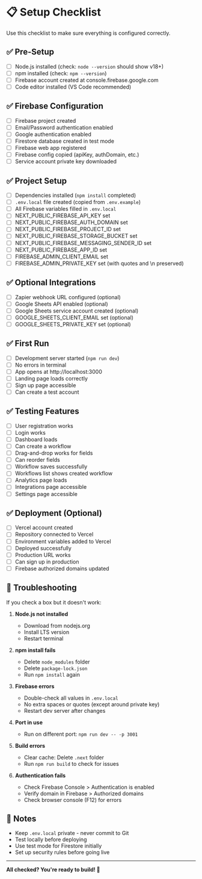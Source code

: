 # 📋 Setup Checklist

Use this checklist to make sure everything is configured correctly.

## ✅ Pre-Setup

- [ ] Node.js installed (check: `node --version` should show v18+)
- [ ] npm installed (check: `npm --version`)
- [ ] Firebase account created at console.firebase.google.com
- [ ] Code editor installed (VS Code recommended)

## ✅ Firebase Configuration

- [ ] Firebase project created
- [ ] Email/Password authentication enabled
- [ ] Google authentication enabled
- [ ] Firestore database created in test mode
- [ ] Firebase web app registered
- [ ] Firebase config copied (apiKey, authDomain, etc.)
- [ ] Service account private key downloaded

## ✅ Project Setup

- [ ] Dependencies installed (`npm install` completed)
- [ ] `.env.local` file created (copied from `.env.example`)
- [ ] All Firebase variables filled in `.env.local`
- [ ] NEXT_PUBLIC_FIREBASE_API_KEY set
- [ ] NEXT_PUBLIC_FIREBASE_AUTH_DOMAIN set
- [ ] NEXT_PUBLIC_FIREBASE_PROJECT_ID set
- [ ] NEXT_PUBLIC_FIREBASE_STORAGE_BUCKET set
- [ ] NEXT_PUBLIC_FIREBASE_MESSAGING_SENDER_ID set
- [ ] NEXT_PUBLIC_FIREBASE_APP_ID set
- [ ] FIREBASE_ADMIN_CLIENT_EMAIL set
- [ ] FIREBASE_ADMIN_PRIVATE_KEY set (with quotes and \n preserved)

## ✅ Optional Integrations

- [ ] Zapier webhook URL configured (optional)
- [ ] Google Sheets API enabled (optional)
- [ ] Google Sheets service account created (optional)
- [ ] GOOGLE_SHEETS_CLIENT_EMAIL set (optional)
- [ ] GOOGLE_SHEETS_PRIVATE_KEY set (optional)

## ✅ First Run

- [ ] Development server started (`npm run dev`)
- [ ] No errors in terminal
- [ ] App opens at http://localhost:3000
- [ ] Landing page loads correctly
- [ ] Sign up page accessible
- [ ] Can create a test account

## ✅ Testing Features

- [ ] User registration works
- [ ] Login works
- [ ] Dashboard loads
- [ ] Can create a workflow
- [ ] Drag-and-drop works for fields
- [ ] Can reorder fields
- [ ] Workflow saves successfully
- [ ] Workflows list shows created workflow
- [ ] Analytics page loads
- [ ] Integrations page accessible
- [ ] Settings page accessible

## ✅ Deployment (Optional)

- [ ] Vercel account created
- [ ] Repository connected to Vercel
- [ ] Environment variables added to Vercel
- [ ] Deployed successfully
- [ ] Production URL works
- [ ] Can sign up in production
- [ ] Firebase authorized domains updated

## 🐛 Troubleshooting

If you check a box but it doesn't work:

1. **Node.js not installed**
   - Download from nodejs.org
   - Install LTS version
   - Restart terminal

2. **npm install fails**
   - Delete `node_modules` folder
   - Delete `package-lock.json`
   - Run `npm install` again

3. **Firebase errors**
   - Double-check all values in `.env.local`
   - No extra spaces or quotes (except around private key)
   - Restart dev server after changes

4. **Port in use**
   - Run on different port: `npm run dev -- -p 3001`

5. **Build errors**
   - Clear cache: Delete `.next` folder
   - Run `npm run build` to check for issues

6. **Authentication fails**
   - Check Firebase Console > Authentication is enabled
   - Verify domain in Firebase > Authorized domains
   - Check browser console (F12) for errors

## 📝 Notes

- Keep `.env.local` private - never commit to Git
- Test locally before deploying
- Use test mode for Firestore initially
- Set up security rules before going live

---

**All checked? You're ready to build! 🚀**
